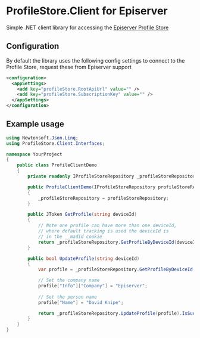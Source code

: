 # ProfileStore.Client for Episerver
Simple .NET client library for accessing the [Episerver Profile Store](https://world.episerver.com/documentation/developer-guides/profile-store/)

## Configuration

By default the library uses the following config settings to connect to the Profile Store, request these from Episerver support
```xml
<configuration>
  <appSettings>
    <add key="profileStore.RootApiUrl" value="" />
    <add key="profileStore.SubscriptionKey" value="" />
  </appSettings>
</configuration>
```

## Example usage
```csharp
using Newtonsoft.Json.Linq;
using ProfileStore.Client.Interfaces;

namespace YourProject
{
    public class ProfileClientDemo
    {
        private readonly IProfileStoreRepository _profileStoreRepository;

        public ProfileClientDemo(IProfileStoreRepository profileStoreRepository)
        {
            _profileStoreRepository = profileStoreRepository;
        }

        public JToken GetProfile(string deviceId)
        {
            // Note one profile can have more than one deviceId, 
            // where default tracking is used the deviceId is 
            // in the __madid cookie
            return _profileStoreRepository.GetProfileByDeviceId(deviceId);
        }

        public bool UpdateProfile(string deviceId)
        {
            var profile = _profileStoreRepository.GetProfileByDeviceId(deviceId);

            // Set the company name
            profile["Info"]["Company"] = "Episerver";
            
            // Set the person name
            profile["Name"] = "David Knipe";

            return _profileStoreRepository.UpdateProfile(profile).IsSuccessful;
        }
    }
}
```
